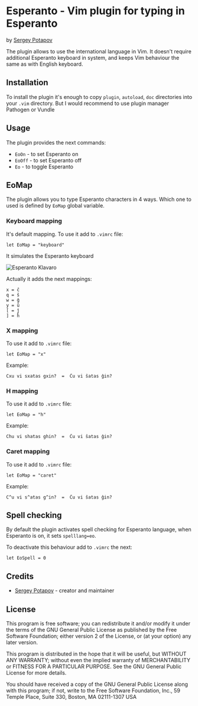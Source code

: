 # Esperanto - Vim plugin for typing in Esperanto
by [Sergey Potapov](https://github.com/greyblake)


The plugin allows to use the international language in Vim.
It doesn't require additional Esperanto keyboard in system, and keeps
Vim behaviour the same as with English keyboard.


## Installation

To install the plugin it's enough to copy `plugin`, `autoload`, `doc` directories into your `.vim` directory.
But I would recommend to use plugin manager Pathogen or Vundle

## Usage


The plugin provides the next commands:

* `EoOn` - to set Esperanto on
* `EoOff` - to set Esperanto off
* `Eo` - to toggle Esperanto

## EoMap

The plugin allows you to type Esperanto characters in 4 ways. Which one to used is
defined by `EoMap` global variable.

### Keyboard mapping

It's default mapping.  To use it add to `.vimrc` file:

```
let EoMap = "keyboard"
```

It simulates the Esperanto keyboard

![Esperanto Klavaro](http://i1078.photobucket.com/albums/w484/greyblake/esperanto_klavaro.png "Esperanto Klavaro")

Actually it adds the next mappings:

    x = ĉ
    q = ŝ
    w = ĝ
    y = ŭ
    [ = ĵ
    ] = ĥ

### X mapping

To use it add to `.vimrc` file:

```
let EoMap = "x"
```

Example:

```
Cxu vi sxatas gxin?  =  Ĉu vi ŝatas ĝin?
```

### H mapping

To use it add to `.vimrc` file:

```
let EoMap = "h"
```

Example:

```
Chu vi shatas ghin?  =  Ĉu vi ŝatas ĝin?
```

### Caret mapping

To use it add to `.vimrc` file:

```
let EoMap = "caret"
```

Example:

```
C^u vi s^atas g^in?  =  Ĉu vi ŝatas ĝin?
```

## Spell checking

By default the plugin activates spell checking for Esperanto language,
when Esperanto is on, it sets `spelllang=eo`.

To deactivate this behaviour add to `.vimrc` the next:

    let EoSpell = 0


## Credits

* [Sergey Potapov](https://github.com/greyblake) - creator and maintainer


## License

This program is free software; you can redistribute it and/or
modify it under the terms of the GNU General Public License as
published by the Free Software Foundation; either version 2 of
the License, or (at your option) any later version.

This program is distributed in the hope that it will be useful,
but WITHOUT ANY WARRANTY; without even the implied warranty of
MERCHANTABILITY or FITNESS FOR A PARTICULAR PURPOSE. See the GNU
General Public License for more details.

You should have received a copy of the GNU General Public License
along with this program; if not, write to the Free Software
Foundation, Inc., 59 Temple Place, Suite 330, Boston,
MA 02111-1307 USA
